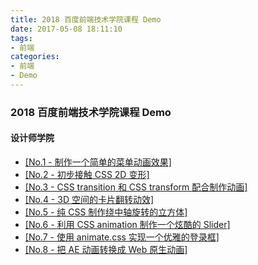 ```yaml
---
title: 2018 百度前端技术学院课程 Demo 
date: 2017-05-08 18:11:10
tags:
- 前端
categories:
- 前端
- Demo
---
```


### 2018 百度前端技术学院课程 Demo
<!-- more -->
#### 设计师学院

* <a href="/skip_render/ife-2018/example-1/index.html" target="blank">[No.1 - 制作一个简单的菜单动画效果]</a>
* <a href="/skip_render/ife-2018/example-2/index.html" target="blank">[No.2 - 初步接触 CSS 2D 变形]</a>
* <a href="/skip_render/ife-2018/example-3/index.html" target="blank">[No.3 - CSS transition 和 CSS transform 配合制作动画]</a>
* <a href="/skip_render/ife-2018/example-4/index.html" target="blank">[No.4 - 3D 空间的卡片翻转动效]</a>
* <a href="/skip_render/ife-2018/example-5/index.html" target="blank">[No.5 - 纯 CSS 制作绕中轴旋转的立方体]</a>
* <a href="/skip_render/ife-2018/example-6/index.html" target="blank">[No.6 - 利用 CSS animation 制作一个炫酷的 Slider]</a>
* <a href="/skip_render/ife-2018/example-7/index.html" target="blank">[No.7 - 使用 animate.css 实现一个优雅的登录框]</a>
* <a href="/skip_render/ife-2018/example-8/index.html" target="blank">[No.8 - 把 AE 动画转换成 Web 原生动画]</a>
